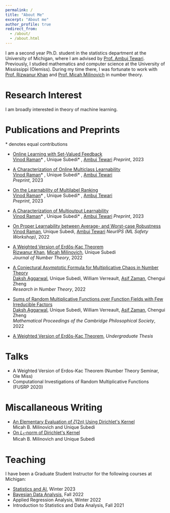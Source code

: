```yaml
---
permalink: /
title: "About Me"
excerpt: "About me"
author_profile: true
redirect_from: 
  - /about/
  - /about.html
---
```


I am a second year Ph.D. student in the statistics department at the University of Michigan, where I am advised by [Prof. Ambuj Tewari](https://ambujtewari.github.io/). Previously, I studied mathematics and computer science at the University of Mississippi (Olemiss). During my time there, I was fortunate to work with [Prof. Rizwanur Khan](http://home.olemiss.edu/~rrkhan/) and [Prof. Micah Milinovich](http://home.olemiss.edu/~mbmilino/) in number theory. 


Research Interest
======

I am broadly interested in theory of machine learning. 

Publications and Preprints
======
  \* denotes equal contributions
  
  - [Online Learning with Set-Valued Feedback](https://arxiv.org/abs/2306.06247)   
[Vinod Raman](https://vinodkraman.github.io/)* , Unique Subedi* , [Ambuj Tewari](https://www.ambujtewari.com/)
*Preprint*, 2023  

- [A Characterization of Online Multiclass Learnability](https://arxiv.org/abs/2303.17716)   
[Vinod Raman](https://vinodkraman.github.io/)* , Unique Subedi* , [Ambuj Tewari](https://www.ambujtewari.com/)  
*Preprint*, 2023  

- [On the Learnability of Multilabel Ranking](https://arxiv.org/abs/2304.03337)   
[Vinod Raman](https://vinodkraman.github.io/)* , Unique Subedi* , [Ambuj Tewari](https://www.ambujtewari.com/)    
*Preprint*, 2023  

- [A Characterization of Multioutput Learnability](https://arxiv.org/abs/2301.02729)   
[Vinod Raman](https://vinodkraman.github.io/)* , Unique Subedi* , [Ambuj Tewari](https://www.ambujtewari.com/) 
*Preprint*, 2023    


- [On Proper Learnability between Average- and Worst-case Robustness](https://arxiv.org/abs/2211.05656)    
[Vinod Raman](https://vinodkraman.github.io/), Unique Subedi, [Ambuj Tewari](https://www.ambujtewari.com/) 
*NeurIPS (ML Safety Workshop)*, 2022    


- [A Weighted Version of Erdős-Kac Theorem](https://www.sciencedirect.com/science/article/abs/pii/S0022314X21003681)  
[Rizwanur Khan](http://home.olemiss.edu/~rrkhan/), [Micah Milinovich](http://home.olemiss.edu/~mbmilino/), Unique Subedi    
*Journal of Number Theory*, 2022    
  

- [A Conjectural Asymptotic Formula for Multiplicative Chaos in Number Theory](https://link.springer.com/article/10.1007/s40993-022-00332-x)    
[Daksh Aggarwal](https://dakshces.github.io/), Unique Subedi, William Verreault, [Asif Zaman](https://www.math.toronto.edu/zaman/), Chengui Zheng     
*Research in Number Theory*, 2022   


- [Sums of Random Multiplicative Functions over Function Fields with Few Irreducible Factors](https://www.cambridge.org/core/journals/mathematical-proceedings-of-the-cambridge-philosophical-society/article/abs/sums-of-random-multiplicative-functions-over-function-fields-with-few-irreducible-factors/636667B07830029AB35196FF595CA055)   
[Daksh Aggarwal](https://dakshces.github.io/), Unique Subedi, William Verreault, [Asif Zaman](https://www.math.toronto.edu/zaman/), Chengui Zheng     
*Mathematical Proceedings of the Cambridge Philosophical Society*, 2022   

- [A Weighted Version of Erdős-Kac Theorem](https://egrove.olemiss.edu/cgi/viewcontent.cgi?article=2687&context=hon_thesis), *Undergraduate Thesis*




Talks
======
- A Weighted Version of Erdos-Kac Theorem (Number Theory Seminar, Ole Miss) 
- Computational Investigations of Random Multiplicative Functions (FUSRP 2020)


Miscallaneous Writing
======

- [An Elementary Evaluation of $\zeta(2n)$ Using Dirichlet's Kernel](https://unique-subedi.github.io/Misc_Writings/Dirichlet_s_Kernel_and_Zeta_2n_.pdf)    
  Micah B. Milinovich and Unique Subedi
- [On $L_1$-norm of Dirichlet's Kernel](https://unique-subedi.github.io/Misc_Writings/L1_Norm_of_Dirichlet_s_Kernel.pdf)  
  Micah B. Milinovich and Unique Subedi


Teaching
======
I have been a Graduate Student Instructor for the following courses at Michigan:
- [Statistics and AI](https://ambujtewari.github.io/stats315-winter2023/), Winter 2023
- [Bayesian Data Analysis](https://yixinwang.github.io/courses/bayesian/fall22/bayesian22f.html), Fall 2022
- Applied Regression Analysis, Winter 2022
- Introduction to Statistics and Data Analysis, Fall 2021

